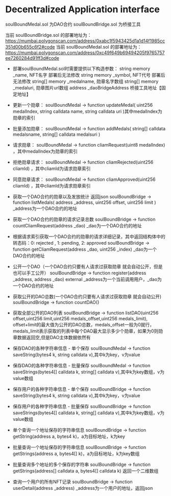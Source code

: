 # Decentralized Application interface
soulBoundMedal.sol 为DAO合约
soulBoundBridge.sol 为桥接工具

当前 soulBoundBridge.sol 的部署地址为：https://mumbai.polygonscan.com/address/0xabc1f5943425d1a1d14f1985cc351d00b655c6f2#code
当前 soulBoundMedal.sol 的部署地址为：https://mumbai.polygonscan.com/address/0xc49f649b69494205f9765757ee7260284d91ff3d#code

- 部署soulBoundMedal.sol时需要提供以下构造参数：
string memory _name,  NFT名字 部署后无法修改
string memory _symbol, NFT代号 部署后无法修改
string[] memory _medalname, 勋章名字数组
string[] memory _medaluri, 勋章图片url数组
address _daoBridgeAddress 桥接工具地址【固定地址】

- 更新一个勋章：
soulBoundMedal ->  function updateMedal( uint256 medalIndex, string calldata name, string calldata uri )其中medalIndex为勋章的索引

- 批量添加勋章：
soulBoundMedal -> function addMedals( string[] calldata medalsname, string[] calldata medalsuri ) 

- 请求勋章：
soulBoundMedal ->  function cliamRequest(uint8 medalIndex) ，其中medalIndex为勋章的索引


- 拒绝勋章请求：
soulBoundMedal ->  function cliamRejected(uint256 cliamId) ，其中cliamId为请求勋章索引

- 同意勋章请求：
soulBoundMedal ->  function cliamApproved(uint256 cliamId) ，其中cliamId为请求勋章索引

- 获取一个DAO合约的勋章以及发放统计 返回json
soulBoundBridge -> function listMedals( address _address, uint256 offset, uint256 limit ) _address为一个DAO合约的地址

- 获取一个DAO合约的勋章的请求记录总数
soulBoundBridge -> function countCliamRequest(address _dao) _dao为一个DAO合约的地址

- 根据请求索引获取一个DAO合约的勋章的请求详细记录，其中返回结构体中的转态码：0: rejected , 1: pending, 2: approved
soulBoundBridge -> function getCliamRequest(address _dao, uint256 _index)  _dao为一个DAO合约的地址

- 公开一个DAO（一个DAO合约只要有人请求过获取勋章 就会自动公开，但是也可以手工公开）
soulBoundBridge -> function register(address _address, address _dao) external _address为一个当前调用用户，_dao为一个DAO合约的地址

- 获取公开的DAO总数(一个DAO合约只要有人请求过获取勋章 就会自动公开)
soulBoundBridge -> function countDAO()

- 获取全部公开的DAO列表
soulBoundBridge -> function listDAO(uint256 offset,uint256 limit,uint256 medals_offset,uint256 medals_limit), offset+limit的最大值为公开的DAO总数，medals_offset一般为0就行，medals_limit表示获取的列表中每个DAO最大显示多少个勋章，如果为0则勋章数据返回空,但是DAO主体数据依然有

- 保存DAO的各种字符串信息 - 单个保存
soulBoundMedal -> function saveString(bytes4 k, string calldata v),其中k为key，v为value

- 保存DAO的各种字符串信息 - 批量保存
soulBoundMedal -> function saveStrings(bytes4[] calldata k, string[] calldata v),其中k为key数组，v为value数组

- 保存用户的各种字符串信息 - 单个保存
soulBoundBridge -> function saveString(bytes4 k, string calldata v),其中k为key，v为value

- 保存用户的各种字符串信息 - 批量保存
soulBoundBridge -> function saveStrings(bytes4[] calldata k, string[] calldata v),其中k为key数组，v为value数组

- 单个查询一个地址保存的字符串信息
soulBoundBridge -> function getString(address a, bytes4 k)，a为目标地址，k为key

- 批量查询一个地址保存的字符串信息
soulBoundBridge -> function getStrings(address a, bytes4[] k)，a为目标地址，k为key数组

- 批量查询多个地址的多个保存的字符串
soulBoundBridge -> function getStrings(address[] calldata a, bytes4[] calldata k) 返回一个二维数组

- 查询一个用户的所有NFT记录
soulBoundBridge -> function userDetail(address _address) _address为一个用户的地址，返回json




